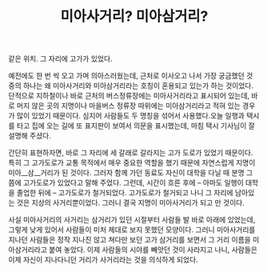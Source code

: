 ﻿---
title: 미아사거리? 미아삼거리?
categories:
  - ideas
tags:
  - 미아사거리
  - 미아삼거리
  - 서울
  - 지명
pubDate: 2015-03-05
description: 기본 설명을 입력하세요
---

같은 위치. 그 자리에 고가가 있었다.

예전에도 한 번 씩 오고 가며 의아스러웠는데, 근처로 이사오고 나서 가장 궁금했던 것 중의 하나는 왜 미아사거리와 미아삼거리라는 호칭이 혼용되고 있는가 하는 것이었다. 단적으로 지하철이나 바로 근처의 버스정류장에는 미아사거리라고 표시되어 있는데, 바로 머지 않은 곳의 지명이나 마을버스 정류장 따위에는 미아삼거리라고 적혀 있는 경우가 많이 있었기 때문이다. 심지어 사람들도 두 명칭을 섞어서 사용했다.오늘 일행과 택시를 타고 집에 오는 길에 또 표지판이 보여서 의문을 표시했는데, 마침 택시 기사님이 잘 설명해 주셨다.

간단히 표현하자면, 바로 그 자리에 세 갈래로 갈라지는 고가 도로가 있었기 때문이다. 특히 그 고가도로가 교통 목적에서 매우 중요한 역할을 했기 때문에 자연스럽게 지명이 미아\_\_삼\_\_거리가 된 것이다. 그러자 함께 가던 동료도 자신이 대학을 다닐 때 분명 그 쯤에 고가도로가 있었다고 말해 주었다. 그런데, 시간이 흐른 후에 – 아마도 일행이 대학을 졸업한 뒤에 – 고가도로가 철거되었다. 고가도로가 철거되고 나니 그 자리에 남아있는 것은 지상의 사거리뿐이었다. 그러니 결국 지명이 미아사거리가 되고 만 것이다.

사실 미아사거리의 사거리는 삼거리가 있던 시절부터 사람들 발 바로 아래에 있었는데, 그렇게 낮게 있어서 사람들이 미처 제대로 보지 못했던 모양이다. 그러니 미아사거리를 지나던 사람들은 정작 지나진 않고 쳐다만 보던 고가 삼거리를 보면서 그 거리 이름을 미아삼거리라고 붙여 놓았다. 이제 사람들의 시야를 빼앗던 것이 사라지고 나니, 사람들은 이제 자신이 지나다니던 거리가 사거리라는 것을 의식하게 되었다.


